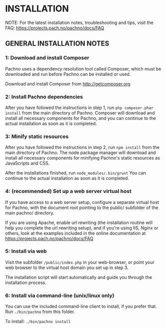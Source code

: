 INSTALLATION
============

NOTE: For the latest installation notes, troubleshooting and tips,
visit the FAQ: https://projects.pach.no/pachno/docs/FAQ

GENERAL INSTALLATION NOTES
--------------------------

### 1: Download and install Composer

Pachno uses a dependency resolution tool called Composer, which must
be downloaded and run before Pachno can be installed or used.

Download and install Composer from http://getcomposer.org


### 2: Install Pachno dependencies

After you have followed the instructions in step 1, run
`php composer.phar install`
from the main directory of Pachno. Composer will download and install
all necessary components for Pachno, and you can continue to the actual
installation as soon as it is completed.


### 3: Minify static resources

After you have followed the instructions in step 2, run
`npm install`
from the main directory of Pachno. The node package manager will
download and install all necessary components for minifying Pachno's
static resources as JavaScripts and CSS.  

After the installations finished, run
`node_modules/.bin/grunt`
You can continue to the actual installation as soon as it is completed.


### 4: (recommended) Set up a web server virtual host

If you have access to a web server setup, configure a separate virtual host for
Pachno, with the document root pointing to the public/ subfolder of the 
main pachno/ directory.

If you are using Apache, enable url rewriting (the installation routine will 
help you complete the url rewriting setup), and if you're using IIS, Nginx or
others, look at the examples included in the online documentation at
https://projects.pach.no/pachno/docs/FAQ


### 5: Install via web

Visit the subfolder `/public/index.php` in your web-browser, or point your web
browser to the virtual host domain you set up in step 3.

The installation script will start automatically and guide you through the
installation process.


### 6: Install via command-line (unix/linux only)

You can use the included command-line client to install, if you prefer that.
Run `./bin/pachno` from this folder.

To install:
`./bin/pachno install`
